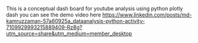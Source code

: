 This is a conceptual dash board for youtube analysis using python plotly dash
you can see the demo video here https://www.linkedin.com/posts/md-kamruzzaman-57a60925a_dataanalysis-python-activity-7109929993215889409-Rz8g?utm_source=share&utm_medium=member_desktop
